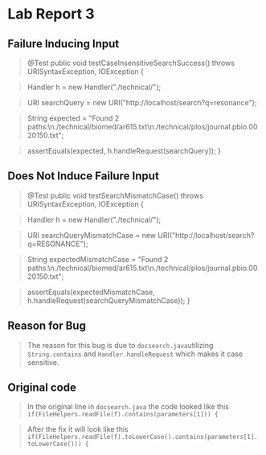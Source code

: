 # Lab Report 3

## Failure Inducing Input
 > @Test
 public void testCaseInsensitiveSearchSuccess() throws URISyntaxException, IOException {

>   Handler h = new Handler("./technical/");

>    URI searchQuery = new URI("http://localhost/search?q=resonance");

>    String expected = "Found 2 paths:\n./technical/biomed/ar615.txt\n./technical/plos/journal.pbio.0020150.txt";

>    assertEquals(expected, h.handleRequest(searchQuery));
 }

## Does Not Induce Failure Input
>  @Test
 public void testSearchMismatchCase() throws URISyntaxException, IOException {

>  Handler h = new Handler("./technical/");

>    URI searchQueryMismatchCase = new URI("http://localhost/search?q=RESONANCE");

>    String expectedMismatchCase = "Found 2 paths:\n./technical/biomed/ar615.txt\n./technical/plos/journal.pbio.0020150.txt";

>    assertEquals(expectedMismatchCase, h.handleRequest(searchQueryMismatchCase));
 }

## Reason for Bug 
> The reason for this bug is due to `docsearch.java`utilizing `String.contains` and `Handler.handleRequest` which makes it case sensitive.

## Original code
> In the original line in `docsearch.java` the code looked like this `if(FileHelpers.readFile(f).contains(parameters[1])) {`

> After the fix it will look like this `if(FileHelpers.readFile(f).toLowerCase().contains(parameters[1].toLowerCase())) {`

